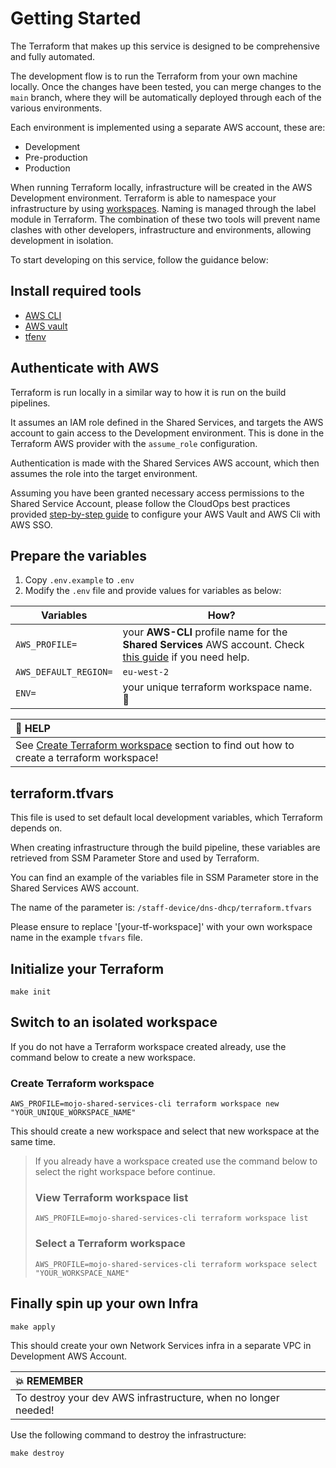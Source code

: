 # Getting Started

The Terraform that makes up this service is designed to be comprehensive and fully automated.

The development flow is to run the Terraform from your own machine locally.
 Once the changes have been tested, you can merge changes to the `main` branch,
 where they will be automatically deployed through each of the various environments.

Each environment is implemented using a separate AWS account, these are:

- Development
- Pre-production
- Production

When running Terraform locally, infrastructure will be created in the AWS Development environment.
 Terraform is able to namespace your infrastructure by using
 [workspaces](https://www.terraform.io/docs/state/workspaces.html).
 Naming is managed through the label module in Terraform.
 The combination of these two tools will prevent name clashes with other developers,
 infrastructure and environments, allowing development in isolation.

To start developing on this service, follow the guidance below:

## Install required tools

- [AWS CLI](https://aws.amazon.com/cli/)
- [AWS vault](https://github.com/99designs/aws-vault#installing)
- [tfenv](https://github.com/tfutils/tfenv)

## Authenticate with AWS

Terraform is run locally in a similar way to how it is run on the build pipelines.

It assumes an IAM role defined in the Shared Services, and targets the AWS account to gain access to the Development environment.
 This is done in the Terraform AWS provider with the `assume_role` configuration.

Authentication is made with the Shared Services AWS account, which then assumes the role into the target environment.  

Assuming you have been granted necessary access permissions to the Shared Service Account, please follow the CloudOps best practices provided [step-by-step guide](https://ministryofjustice.github.io/cloud-operations/documentation/team-guide/best-practices/use-aws-sso.html#re-configure-aws-vault) to configure your AWS Vault and AWS Cli with AWS SSO.  

## Prepare the variables  

1. Copy `.env.example` to `.env`
1. Modify the `.env` file and provide values for variables as below:  

| Variables | How? |
| --- | --- |
| `AWS_PROFILE=` | your **AWS-CLI** profile name for the **Shared Services** AWS account. Check [this guide](https://ministryofjustice.github.io/cloud-operations/documentation/team-guide/best-practices/use-aws-sso.html#re-configure-aws-vault) if you need help. |
| `AWS_DEFAULT_REGION=` | `eu-west-2` |
| `ENV=` | your unique terraform workspace name. :bell: |  

| :bell: HELP |  
|:-----|  
| See [Create Terraform workspace](#create-terraform-workspace) section to find out how to create a terraform workspace! |  

## terraform.tfvars

This file is used to set default local development variables, which Terraform depends on.

When creating infrastructure through the build pipeline, these variables are retrieved from SSM Parameter Store and used by Terraform.

You can find an example of the variables file in SSM Parameter store in the Shared Services AWS account.

The name of the parameter is: `/staff-device/dns-dhcp/terraform.tfvars`

Please ensure to replace '[your-tf-workspace]' with your own workspace name in the example `tfvars` file.

## Initialize your Terraform

```shell
make init
```

## Switch to an isolated workspace

If you do not have a Terraform workspace created already, use the command below to create a new workspace.

### Create Terraform workspace  

```shell
AWS_PROFILE=mojo-shared-services-cli terraform workspace new "YOUR_UNIQUE_WORKSPACE_NAME"
```  

This should create a new workspace and select that new workspace at the same time.

>If you already have a workspace created use the command below to select the right workspace before continue.
>
>### View Terraform workspace list
>
>```shell
>AWS_PROFILE=mojo-shared-services-cli terraform workspace list
>```
>
>### Select a Terraform workspace
>
>```shell
>AWS_PROFILE=mojo-shared-services-cli terraform workspace select "YOUR_WORKSPACE_NAME"
>```

## Finally spin up your own Infra

```shell
make apply
```  

This should create your own Network Services infra in a separate VPC in Development AWS Account.

| :boom: REMEMBER |
|:-----|
| To destroy your dev AWS infrastructure, when no longer needed! |  

Use the following command to destroy the infrastructure:  

```shell
make destroy
```  
